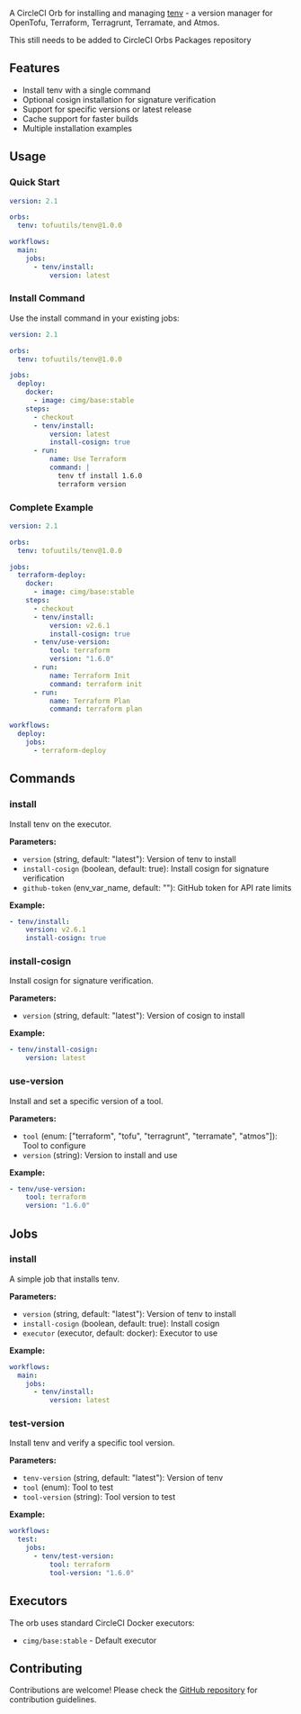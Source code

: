 A CircleCI Orb for installing and managing [tenv](https://github.com/tofuutils/tenv) - a version manager for OpenTofu, Terraform, Terragrunt, Terramate, and Atmos.

This still needs to be added to CircleCI Orbs Packages repository

## Features

- Install tenv with a single command
- Optional cosign installation for signature verification
- Support for specific versions or latest release
- Cache support for faster builds
- Multiple installation examples

## Usage

### Quick Start

```yaml
version: 2.1

orbs:
  tenv: tofuutils/tenv@1.0.0

workflows:
  main:
    jobs:
      - tenv/install:
          version: latest
```

### Install Command

Use the install command in your existing jobs:

```yaml
version: 2.1

orbs:
  tenv: tofuutils/tenv@1.0.0

jobs:
  deploy:
    docker:
      - image: cimg/base:stable
    steps:
      - checkout
      - tenv/install:
          version: latest
          install-cosign: true
      - run:
          name: Use Terraform
          command: |
            tenv tf install 1.6.0
            terraform version
```

### Complete Example

```yaml
version: 2.1

orbs:
  tenv: tofuutils/tenv@1.0.0

jobs:
  terraform-deploy:
    docker:
      - image: cimg/base:stable
    steps:
      - checkout
      - tenv/install:
          version: v2.6.1
          install-cosign: true
      - tenv/use-version:
          tool: terraform
          version: "1.6.0"
      - run:
          name: Terraform Init
          command: terraform init
      - run:
          name: Terraform Plan
          command: terraform plan

workflows:
  deploy:
    jobs:
      - terraform-deploy
```

## Commands

### install

Install tenv on the executor.

**Parameters:**

- `version` (string, default: "latest"): Version of tenv to install
- `install-cosign` (boolean, default: true): Install cosign for signature verification
- `github-token` (env_var_name, default: ""): GitHub token for API rate limits

**Example:**

```yaml
- tenv/install:
    version: v2.6.1
    install-cosign: true
```

### install-cosign

Install cosign for signature verification.

**Parameters:**

- `version` (string, default: "latest"): Version of cosign to install

**Example:**

```yaml
- tenv/install-cosign:
    version: latest
```

### use-version

Install and set a specific version of a tool.

**Parameters:**

- `tool` (enum: ["terraform", "tofu", "terragrunt", "terramate", "atmos"]): Tool to configure
- `version` (string): Version to install and use

**Example:**

```yaml
- tenv/use-version:
    tool: terraform
    version: "1.6.0"
```

## Jobs

### install

A simple job that installs tenv.

**Parameters:**

- `version` (string, default: "latest"): Version of tenv to install
- `install-cosign` (boolean, default: true): Install cosign
- `executor` (executor, default: docker): Executor to use

**Example:**

```yaml
workflows:
  main:
    jobs:
      - tenv/install:
          version: latest
```

### test-version

Install tenv and verify a specific tool version.

**Parameters:**

- `tenv-version` (string, default: "latest"): Version of tenv
- `tool` (enum): Tool to test
- `tool-version` (string): Tool version to test

**Example:**

```yaml
workflows:
  test:
    jobs:
      - tenv/test-version:
          tool: terraform
          tool-version: "1.6.0"
```

## Executors

The orb uses standard CircleCI Docker executors:

- `cimg/base:stable` - Default executor

## Contributing

Contributions are welcome! Please check the [GitHub repository](https://github.com/tofuutils/tenv) for contribution guidelines.

